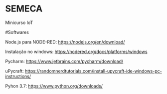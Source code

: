 # SEMECA
Minicurso IoT

#Softwares

Node.js para NODE-RED:
https://nodejs.org/en/download/

Instalação no windows:
https://nodered.org/docs/platforms/windows

Pycharm:
https://www.jetbrains.com/pycharm/download/

uPycraft:
https://randomnerdtutorials.com/install-upycraft-ide-windows-pc-instructions/

Pyhon 3.7: 
https://www.python.org/downloads/

